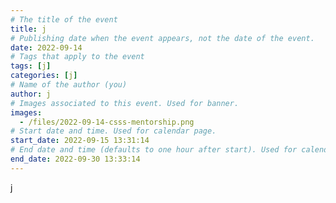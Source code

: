 ```yaml
---
# The title of the event
title: j
# Publishing date when the event appears, not the date of the event.
date: 2022-09-14
# Tags that apply to the event
tags: [j]
categories: [j]
# Name of the author (you)
author: j
# Images associated to this event. Used for banner.
images:
  - /files/2022-09-14-csss-mentorship.png
# Start date and time. Used for calendar page.
start_date: 2022-09-15 13:31:14
# End date and time (defaults to one hour after start). Used for calendar page.
end_date: 2022-09-30 13:33:14
---
```


j
